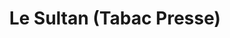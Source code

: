 ---
title: "Le Sultan (Tabac Presse)"
url: /tours/le-sultan-tabac-presse/
shop: marchand de journaux
---